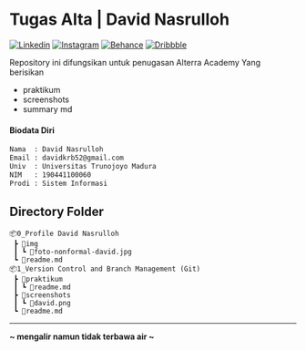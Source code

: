 # Tugas Alta | David Nasrulloh

[![Linkedin](https://badgen.net/badge/icon/linkedin?icon=linkedin&label)](https://www.linkedin.com/in/davidnasrulloh/) [![Instagram](https://badgen.net/badge/icon/instagram?icon=instagram&label)](https://www.instagram.com/davidnasrulloh_/) [![Behance](https://badgen.net/badge/icon/behance?icon=behance&label)](https://www.behance.net/davidnasrulloh) [![Dribbble](https://badgen.net/badge/icon/dribble?icon=dribbble&label)](https://dribbble.com/davidnasrulloh/shots)

Repository ini difungsikan untuk penugasan Alterra Academy Yang berisikan

- praktikum
- screenshots
- summary md

#### Biodata Diri

```sh
Nama  : David Nasrulloh
Email : davidkrb52@gmail.com
Univ  : Universitas Trunojoyo Madura
NIM   : 190441100060
Prodi : Sistem Informasi
```

## Directory Folder
```
📦0_Profile David Nasrulloh
 ┣ 📂img
 ┃ ┗ 📜foto-nonformal-david.jpg
 ┗ 📜readme.md
📦1_Version Control and Branch Management (Git)
 ┣ 📂praktikum
 ┃ ┗ 📜readme.md
 ┣ 📂screenshots
 ┃ ┗ 📜david.png
 ┗ 📜readme.md
 ```

-------

**~ mengalir namun tidak terbawa air ~**
